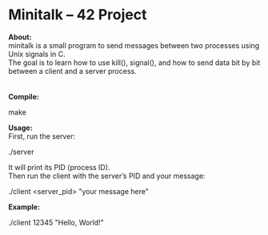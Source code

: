 # Minitalk – 42 Project
**About:**<br/>
minitalk is a small program to send messages between two processes using Unix signals in C.<br/>
The goal is to learn how to use kill(), signal(), and how to send data bit by bit between a client and a server process.<br/>
<br/><br/>
**Compile:**

  make

**Usage:**<br/>
First, run the server:

  ./server

It will print its PID (process ID).<br/>
Then run the client with the server’s PID and your message:

  ./client <server_pid> "your message here"

**Example:**

  ./client 12345 "Hello, World!"
